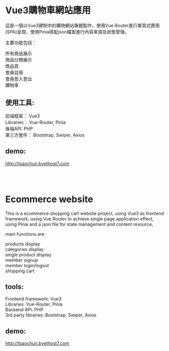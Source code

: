 # Vue3購物車網站應用 #  

這是一個以Vue3建制中的購物網站專題製作，使用Vue Router進行單頁式應用(SPA)呈現，使用Pinia搭配json檔案進行內容來源及狀態管理。  
  
主要功能包括：    
  
所有商品展示  
商品分類展示  
商品頁  
會員註冊    
會員登入登出   
購物車      

## 使用工具: ##  
前端框架： Vue3  
Libraries： Vue-Router, Pinia    
後端API: PHP  
第三方套件： Bootstrap, Swiper, Axios   
  
## demo: ##     
http://tsaochun.byethost7.com

<br>
<br>


    
# Ecommerce website #

This is a ecommerce shopping cart website project, using Vue3 as frontend framework, using Vue Router to achieve single page application effect, using Pinia and a json file for state management and content resource,  
  
main functions are:   
  
products display  
categories display   
single product display  
member signup  
member login/logout  
shopping cart  
 

## tools: ##    
Frontend framework: Vue3    
Libraries: Vue-Router, Pinia  
Backend APi: PHP  
3rd party libraries: Bootstrap, Swiper, Axios    
  
## demo: ##     
http://tsaochun.byethost7.com
